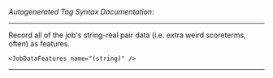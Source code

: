 _Autogenerated Tag Syntax Documentation:_

---
Record all of the job's string-real pair data (i.e. extra weird scoreterms, often) as features.

```
<JobDataFeatures name="(string)" />
```



---
